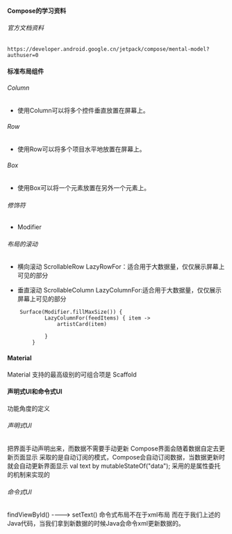 #### Compose的学习资料

###### 官方文档资料

```
https://developer.android.google.cn/jetpack/compose/mental-model?authuser=0
```

#### 标准布局组件

###### Column
- 使用Column可以将多个控件垂直放置在屏幕上。

###### Row
- 使用Row可以将多个项目水平地放置在屏幕上。

###### Box
- 使用Box可以将一个元素放置在另外一个元素上。

###### 修饰符

- Modifier

###### 布局的滚动

- 横向滚动
ScrollableRow
LazyRowFor：适合用于大数据量，仅仅展示屏幕上可见的部分

- 垂直滚动
ScrollableColumn
LazyColumnFor:适合用于大数据量，仅仅展示屏幕上可见的部分
```
    Surface(Modifier.fillMaxSize()) {
            LazyColumnFor(feedItems) { item ->
                artistCard(item)

            }
        }
```

#### Material

Material 支持的最高级别的可组合项是 Scaffold

#### 声明式UI和命令式UI
功能角度的定义
###### 声明式UI
把界面手动声明出来，而数据不需要手动更新
Compose界面会随着数据自定去更新页面显示
采取的是自动订阅的模式，Compose会自动订阅数据，当数据更新时就会自动更新界面显示
val text by mutableStateOf("data"); 采用的是属性委托的机制来实现的

###### 命令式UI
findViewById() ----> setText()
命令式布局不在于xml布局 而在于我们上述的Java代码，当我们拿到新数据的时候Java会命令xml更新数据的。


